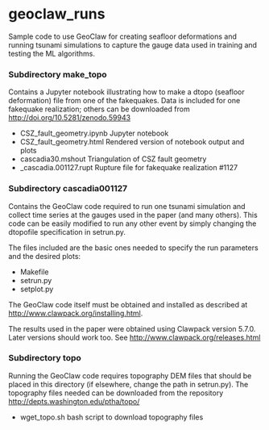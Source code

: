 # geoclaw_runs

Sample code to use GeoClaw for creating seafloor deformations and
running tsunami simulations to capture the gauge data used in training
and testing the ML algorithms.

### Subdirectory make_topo 

Contains a Jupyter notebook illustrating how to make a dtopo (seafloor
deformation) file from one of the fakequakes.  Data is included for
one fakequake realization; others can be downloaded from
http://doi.org/10.5281/zenodo.59943

 - CSZ_fault_geometry.ipynb	 Jupyter notebook
 - CSZ_fault_geometry.html	 Rendered version of notebook output and plots	
 - cascadia30.mshout         Triangulation of CSZ fault geometry
 - _cascadia.001127.rupt     Rupture file for fakequake realization #1127


### Subdirectory cascadia001127  

Contains the GeoClaw code required to run one tsunami simulation
and collect time series at the gauges used in the paper (and many
others).  This code can be easily modified to run any other event
by simply changing the dtopofile specification in setrun.py.

The files included are the basic ones needed to specify the run parameters and 
the desired plots:

 - Makefile
 - setrun.py
 - setplot.py
 
The GeoClaw code itself must be obtained and installed as described at
http://www.clawpack.org/installing.html.   

The results used in the paper were obtained using Clawpack version 5.7.0. 
Later versions should work too.  See http://www.clawpack.org/releases.html

### Subdirectory topo

Running the GeoClaw code requires topography DEM files that should be
placed in this directory (if elsewhere, change the path in setrun.py).
The topography files needed can be downloaded from the repository
http://depts.washington.edu/ptha/topo/

 - wget_topo.sh   bash script to download topography files
 